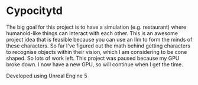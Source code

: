 # Cypocitytd
The big goal for this project is to have a simulation (e.g. restaurant) where humanoid-like things can interact with each other.
This is an awesome project idea that is feasible because you can use an llm to form the minds of these characters.
So far I've figured out the math behind getting characters to recognise objects within their vision, which I am
considering to be cone shaped. So lots of work left. This project was paused because my GPU broke down. 
I now have a new GPU, so will continue when I get the time.

Developed using Unreal Engine 5
